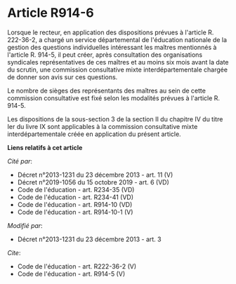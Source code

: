 # Article R914-6

Lorsque le recteur, en application des dispositions prévues à l'article R. 222-36-2, a chargé un service départemental de
l'éducation nationale de la gestion des questions individuelles intéressant les maîtres mentionnés à l'article R. 914-5, il
peut créer, après consultation des organisations syndicales représentatives de ces maîtres et au moins six mois avant la date
du scrutin, une commission consultative mixte interdépartementale chargée de donner son avis sur ces questions. 

Le nombre de sièges des représentants des maîtres au sein de cette commission consultative est fixé selon les modalités
prévues à l'article R. 914-5. 

Les dispositions de la sous-section 3 de la section II du chapitre IV du titre Ier du livre IX sont applicables à la
commission consultative mixte interdépartementale créée en application du présent article.

**Liens relatifs à cet article**

_Cité par_:

  - Décret n°2013-1231 du 23 décembre 2013 - art. 11 (V)
  - Décret n°2019-1056 du 15 octobre 2019 - art. 6 (VD)
  - Code de l'éducation - art. R234-35 (VD)
  - Code de l'éducation - art. R234-41 (VD)
  - Code de l'éducation - art. R914-10 (VD)
  - Code de l'éducation - art. R914-10-1 (V)

_Modifié par_:

  - Décret n°2013-1231 du 23 décembre 2013 - art. 3

_Cite_:

  - Code de l'éducation - art. R222-36-2 (V)
  - Code de l'éducation - art. R914-5 (V)
